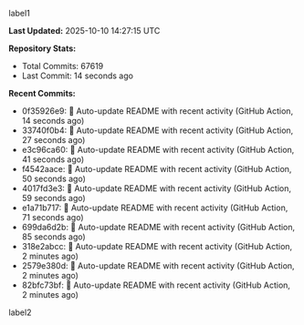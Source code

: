 
label1 
<!-- ACTIVITY_START -->
**Last Updated:** 2025-10-10 14:27:15 UTC

**Repository Stats:**
- Total Commits: 67619
- Last Commit: 14 seconds ago

**Recent Commits:**
- 0f35926e9: 🤖 Auto-update README with recent activity (GitHub Action, 14 seconds ago)
- 33740f0b4: 🤖 Auto-update README with recent activity (GitHub Action, 27 seconds ago)
- e3c96ca60: 🤖 Auto-update README with recent activity (GitHub Action, 41 seconds ago)
- f4542aace: 🤖 Auto-update README with recent activity (GitHub Action, 50 seconds ago)
- 4017fd3e3: 🤖 Auto-update README with recent activity (GitHub Action, 59 seconds ago)
- e1a71b717: 🤖 Auto-update README with recent activity (GitHub Action, 71 seconds ago)
- 699da6d2b: 🤖 Auto-update README with recent activity (GitHub Action, 85 seconds ago)
- 318e2abcc: 🤖 Auto-update README with recent activity (GitHub Action, 2 minutes ago)
- 2579e380d: 🤖 Auto-update README with recent activity (GitHub Action, 2 minutes ago)
- 82bfc73bf: 🤖 Auto-update README with recent activity (GitHub Action, 2 minutes ago)
<!-- ACTIVITY_END -->

label2
